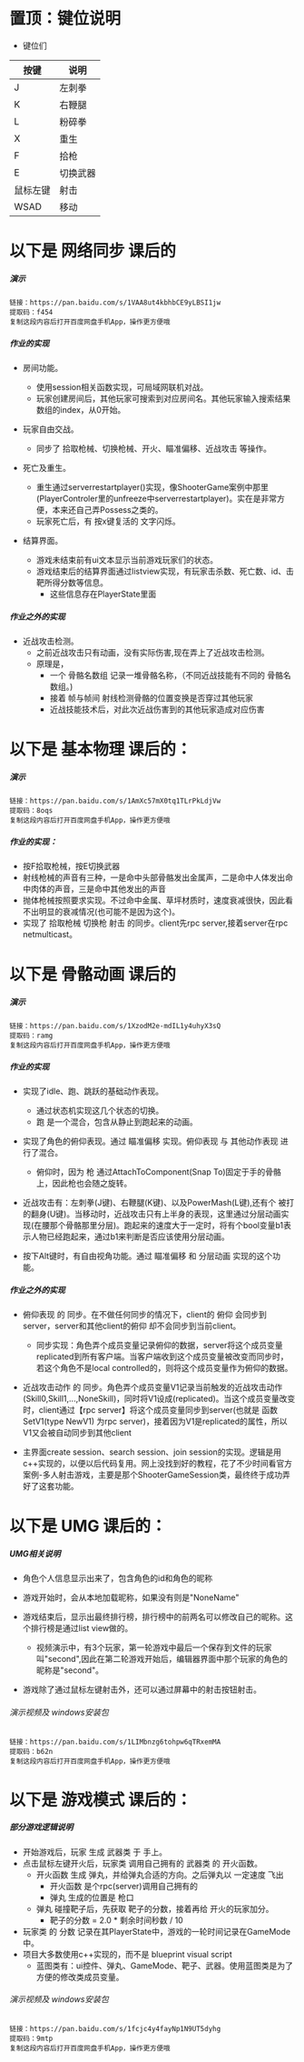 # 置顶：键位说明
* 键位们

| 按键 | 说明 |
| --- | --- |
| J | 左刺拳 |
| K | 右鞭腿 |
| L | 粉碎拳 |
| X | 重生 |
| F | 拾枪 |
| E | 切换武器 | 
| 鼠标左键 | 射击 |
| WSAD | 移动 |



# 以下是 网络同步 课后的
##### 演示

```
链接：https://pan.baidu.com/s/1VAA8ut4kbhbCE9yLBSI1jw 
提取码：f454 
复制这段内容后打开百度网盘手机App，操作更方便哦
```

##### 作业的实现
* 房间功能。
	* 使用session相关函数实现，可局域网联机对战。
	* 玩家创建房间后，其他玩家可搜索到对应房间名。其他玩家输入搜索结果数组的index，从0开始。

* 玩家自由交战。
    * 同步了 拾取枪械、切换枪械、开火、瞄准偏移、近战攻击 等操作。

* 死亡及重生。
	* 重生通过serverrestartplayer()实现，像ShooterGame案例中那里(PlayerControler里的unfreeze中serverrestartplayer)。实在是非常方便，本来还自己弄Possess之类的。
	* 玩家死亡后，有 按x键复活的 文字闪烁。
	
* 结算界面。
    * 游戏未结束前有ui文本显示当前游戏玩家们的状态。
	* 游戏结束后的结算界面通过listview实现，有玩家击杀数、死亡数、id、击靶所得分数等信息。
	    * 这些信息存在PlayerState里面
		
##### 作业之外的实现
* 近战攻击检测。
    * 之前近战攻击只有动画，没有实际伤害,现在弄上了近战攻击检测。
	* 原理是，
	    * 一个 骨骼名数组 记录一堆骨骼名称，（不同近战技能有不同的 骨骼名数组。)
		* 接着 帧与帧间 射线检测骨骼的位置变换是否穿过其他玩家
		* 近战技能技术后，对此次近战伤害到的其他玩家造成对应伤害

# 以下是 基本物理 课后的：
##### 演示

```
链接：https://pan.baidu.com/s/1AmXc57mX0tq1TLrPkLdjVw 
提取码：8oqs 
复制这段内容后打开百度网盘手机App，操作更方便哦
```

##### 作业的实现：
* 按F拾取枪械，按E切换武器
* 射线枪械的声音有三种，一是命中头部骨骼发出金属声，二是命中人体发出命中肉体的声音，三是命中其他发出的声音
* 抛体枪械按照要求实现。不过命中金属、草坪材质时，速度衰减很快，因此看不出明显的衰减情况(也可能不是因为这个)。
* 实现了 拾取枪械 切换枪 射击 的同步。client先rpc server,接着server在rpc netmulticast。

# 以下是 骨骼动画 课后的
##### 演示

```
链接：https://pan.baidu.com/s/1XzodM2e-mdIL1y4uhyX3sQ 
提取码：ramg 
复制这段内容后打开百度网盘手机App，操作更方便哦
```

##### 作业的实现
* 实现了idle、跑、跳跃的基础动作表现。
	* 通过状态机实现这几个状态的切换。
	* 跑 是一个混合，包含从静止到跑起来的动画。

* 实现了角色的俯仰表现。通过 瞄准偏移 实现。俯仰表现 与 其他动作表现 进行了混合。
	* 俯仰时，因为 枪 通过AttachToComponent(Snap To)固定于手的骨骼上，因此枪也会随之旋转。
* 近战攻击有：左刺拳(J键)、右鞭腿(K键)、以及PowerMash(L键),还有个 被打的翻身(U键)。当移动时，近战攻击只有上半身的表现，这里通过分层动画实现(在腰那个骨骼那里分层)。跑起来的速度大于一定时，将有个bool变量b1表示人物已经跑起来，通过b1来判断是否应该使用分层动画。
* 按下Alt键时，有自由视角功能。通过 瞄准偏移 和 分层动画 实现的这个功能。

##### 作业之外的实现
* 俯仰表现 的 同步。在不做任何同步的情况下，client的 俯仰 会同步到server，server和其他client的俯仰 却不会同步到当前client。
    * 同步实现：角色弄个成员变量记录俯仰的数据，server将这个成员变量replicated到所有客户端。当客户端收到这个成员变量被改变而同步时，若这个角色不是local controlled的，则将这个成员变量作为俯仰的数据。

* 近战攻击动作 的 同步。角色弄个成员变量V1记录当前触发的近战攻击动作(Skill0,Skill1,...,NoneSkill)，同时将V1设成(replicated)。当这个成员变量改变时，client通过【rpc server】将这个成员变量同步到server(也就是 函数SetV1(type NewV1)  为rpc server)，接着因为V1是replicated的属性，所以V1又会被自动同步到其他client
* 主界面create session、search session、join session的实现。逻辑是用c++实现的，以便以后代码复用。网上没找到好的教程，花了不少时间看官方案例-多人射击游戏，主要是那个ShooterGameSession类，最终终于成功弄好了这套功能。
 

# 以下是 UMG 课后的：

##### UMG相关说明
* 角色个人信息显示出来了，包含角色的id和角色的昵称
* 游戏开始时，会从本地加载昵称，如果没有则是"NoneName"
* 游戏结束后，显示出最终排行榜，排行榜中的前两名可以修改自己的昵称。这个排行榜是通过list view做的。
    * 视频演示中，有3个玩家，第一轮游戏中最后一个保存到文件的玩家叫"second",因此在第二轮游戏开始后，编辑器界面中那个玩家的角色的昵称是"second"。

* 游戏除了通过鼠标左键射击外，还可以通过屏幕中的射击按钮射击。


###### 演示视频及 windows安装包

```
链接：https://pan.baidu.com/s/1LIMbnzg6tohpw6qTRxemMA 
提取码：b62n 
复制这段内容后打开百度网盘手机App，操作更方便哦
```



# 以下是 游戏模式 课后的：

##### 部分游戏逻辑说明
* 开始游戏后，玩家 生成 武器类 于 手上。
* 点击鼠标左键开火后，玩家类 调用自己拥有的 武器类 的 开火函数。
	* 开火函数 生成 弹丸，并给弹丸合适的方向。之后弹丸以 一定速度 飞出
		* 开火函数 是个rpc(server)调用自己拥有的
		* 弹丸 生成的位置是 枪口
	* 弹丸 碰撞靶子后，先获取 靶子的分数，接着再给 开火的玩家加分。
		* 靶子的分数 = 2.0 * 剩余时间秒数 / 10
* 玩家类 的 分数 记录在其PlayerState中，游戏的一轮时间记录在GameMode中。
* 项目大多数使用c++实现的，而不是 blueprint visual script
	* 蓝图类有：ui控件、弹丸、GameMode、靶子、武器。使用蓝图类是为了方便的修改类成员变量。
	
	
###### 演示视频及 windows安装包

```
链接：https://pan.baidu.com/s/1fcjc4y4fayNp1N9UT5dyhg 
提取码：9mtp 
复制这段内容后打开百度网盘手机App，操作更方便哦
```